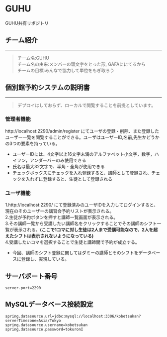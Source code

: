 GUHU
==============
GUHU共有リポジトリ  

## チーム紹介 
--------------  
>チーム名:GUHU  
>チーム名の由来:メンバーの頭文字をとった形,
GAFAににてるから  
>チームの目標:みんなで協力して単位をもぎ取ろう
  
## 個別館予約システムの説明書
------------
>デプロイはしておらず、ローカルで閲覧することを前提としています。
### 管理者機能
http://localhost:2290/admin/register
にてユーザの登録・削除、また登録したユーザー一覧を閲覧することができる。ユーザはユーザーID,名前,先生かどうかの3つの要素を持っている。
 - ユーザーIDには、4文字以上16文字未満のアルファベット小文字，数字，ハイフン，アンダーバーのみ使用できる
 - 氏名は最大32文字で、半角・全角が使用できる
 - チェックボックスにチェックを入れ登録すると、講師として登録され、チェックを入れずに登録すると、生徒として登録される

### ユーザ機能
1.http://localhost:2290/
にて登録済みのユーザIDを入力してログインすると、現在のそのユーザーの講習会予約リストが表示される。  
2.生徒が予約ボタンを押すと講師一覧画面が表示される。  
3.その講師一覧から受講したい講師名をクリックすることでその講師のシフト一覧が表示される。**(ここで1コマに対し生徒は2人まで受講可能なので、2人を超えたシフトは表示されないようになっている)**  
4.受講したいコマを選択することで生徒と講師間で予約が成立する。
 - 今回、講師のシフト登録に関してはダミーの講師とそのシフトをデータベースに登録し、実現している。

## サーバポート番号
```
server.port=2290
```

## MySQLデータベース接続設定
```
spring.datasource.url=jdbc:mysql://localhost:3306/kobetsukan?serverTimezone=Asia/Tokyo
spring.datasource.username=kobetsukan
spring.datasource.password=tokuronI
```
